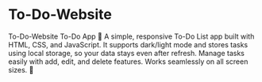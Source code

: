 # To-Do-Website
To-Do-Website To-Do App 📝 A simple, responsive To-Do List app built with HTML, CSS, and JavaScript. It supports dark/light mode and stores tasks using local storage, so your data stays even after refresh. Manage tasks easily with add, edit, and delete features. Works seamlessly on all screen sizes. 🚀
